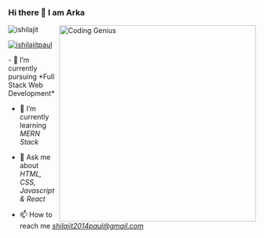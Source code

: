 ### Hi there 👋 I am Arka

<img src="https://cdn.dribbble.com/users/1162077/screenshots/3848914/programmer.gif" alt="Coding Genius" width="400" align="right"/>

<p align="left"> <img src="https://komarev.com/ghpvc/?username=ishilajit&label=Profile%20views&color=0e75b6&style=flat" alt="ishilajit" /> </p>

<p align="left"> <a href="https://twitter.com/ishilajitpaul" target="blank"><img src="https://img.shields.io/twitter/follow/ishilajitpaul?logo=twitter&style=for-the-badge" alt="ishilajitpaul" /></a> </p>
- 🔭 I’m currently pursuing  *Full Stack Web Development*

- 🌱 I’m currently learning *MERN Stack*

- 💬 Ask me about *HTML, CSS, Javascript & React*

- 📫 How to reach me *shilajit2014paul@gmail.com*
